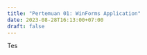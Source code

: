 ```yaml
---
title: "Pertemuan 01: WinForms Application" 
date: 2023-08-28T16:13:00+07:00
draft: false
---
```



Tes
